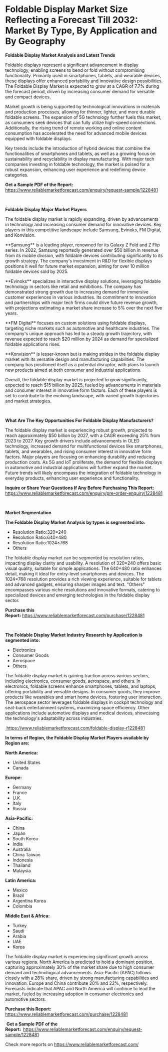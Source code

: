 <p><h1>Foldable Display Market Size Reflecting a Forecast Till 2032: Market By Type, By Application and By Geography</h1></p><p><strong>Foldable Display Market Analysis and Latest Trends</strong></p>
<p><p>Foldable displays represent a significant advancement in display technology, enabling screens to bend or fold without compromising functionality. Primarily used in smartphones, tablets, and wearable devices, these displays offer enhanced portability and innovative design possibilities. The Foldable Display Market is expected to grow at a CAGR of 7.7% during the forecast period, driven by increasing consumer demand for versatile and compact devices.</p><p>Market growth is being supported by technological innovations in materials and production processes, allowing for thinner, lighter, and more durable foldable screens. The expansion of 5G technology further fuels this market, as consumers seek devices that can fully utilize high-speed connections. Additionally, the rising trend of remote working and online content consumption has accelerated the need for advanced mobile devices equipped with foldable displays.</p><p>Key trends include the introduction of hybrid devices that combine the functionalities of smartphones and tablets, as well as a growing focus on sustainability and recyclability in display manufacturing. With major tech companies investing in foldable technology, the market is poised for a robust expansion, enhancing user experience and redefining device categories.</p></p>
<p><strong>Get a Sample PDF of the Report:&nbsp;</strong> <a href="https://www.reliablemarketforecast.com/enquiry/request-sample/1228481?utm_campaign=2272&utm_medium=2&utm_source=Github&utm_content=ia&utm_term=10022025&utm_id=foldable-display">https://www.reliablemarketforecast.com/enquiry/request-sample/1228481</a></p>
<p>&nbsp;</p>
<p><strong>Foldable Display Major Market Players</strong></p>
<p><p>The foldable display market is rapidly expanding, driven by advancements in technology and increasing consumer demand for innovative devices. Key players in this competitive landscape include Samsung, Evinoks, FM Digital, and Konvision.</p><p>**Samsung** is a leading player, renowned for its Galaxy Z Fold and Z Flip series. In 2022, Samsung reportedly generated over $50 billion in revenue from its mobile division, with foldable devices contributing significantly to its growth strategy. The company's investment in R&D for flexible displays positions it well for future market expansion, aiming for over 10 million foldable devices sold by 2025.</p><p>**Evinoks** specializes in interactive display solutions, leveraging foldable technology in sectors like retail and exhibitions. The company has demonstrated strong growth due to increasing demand for immersive customer experiences in various industries. Its commitment to innovation and partnerships with major tech firms could drive future revenue growth, with projections estimating a market share increase to 5% over the next five years.</p><p>**FM Digital** focuses on custom solutions using foldable displays, targeting niche markets such as automotive and healthcare industries. The company's unique approach has led to a steady growth trajectory, with revenue expected to reach $20 million by 2024 as demand for specialized foldable applications rises.</p><p>**Konvision** is lesser-known but is making strides in the foldable display market with its versatile design and manufacturing capabilities. The company has positioned itself as a potential disruptor, with plans to launch new products aimed at both consumer and industrial applications.</p><p>Overall, the foldable display market is projected to grow significantly, expected to reach $15 billion by 2025, fueled by advancements in materials and consumer interest in innovative form factors. Each of these players is set to contribute to the evolving landscape, with varied growth trajectories and market strategies.</p></p>
<p>&nbsp;</p>
<p><strong>What Are The Key Opportunities For Foldable Display Manufacturers?</strong></p>
<p><p>The foldable display market is experiencing robust growth, projected to reach approximately $50 billion by 2027, with a CAGR exceeding 25% from 2023 to 2027. Key growth drivers include advancements in OLED technology, increased demand for multifunctional devices like smartphones, tablets, and wearables, and rising consumer interest in innovative form factors. Major players are focusing on enhancing durability and reducing production costs. As 5G and IoT proliferate, the demand for flexible displays in automotive and industrial applications will further expand the market. Future trends will likely encompass the integration of foldable technology in everyday products, enhancing user experience and functionality.</p></p>
<p><strong>Inquire or Share Your Questions If Any Before Purchasing This Report:</strong> <a href="https://www.reliablemarketforecast.com/enquiry/pre-order-enquiry/1228481?utm_campaign=2272&utm_medium=2&utm_source=Github&utm_content=ia&utm_term=10022025&utm_id=foldable-display">https://www.reliablemarketforecast.com/enquiry/pre-order-enquiry/1228481</a></p>
<p>&nbsp;</p>
<p><strong>Market Segmentation</strong></p>
<p><strong>The Foldable Display Market Analysis by types is segmented into:</strong></p>
<p><ul><li>Resolution Ratio:320×240</li><li>Resolution Ratio:640×480</li><li>Resolution Ratio:1024×768</li><li>Others</li></ul></p>
<p><p>The foldable display market can be segmented by resolution ratios, impacting display clarity and usability. A resolution of 320×240 offers basic visual quality, suitable for simple applications. The 640×480 ratio enhances detail, making it ideal for entry-level smartphones and devices. The 1024×768 resolution provides a rich viewing experience, suitable for tablets and advanced gadgets, ensuring sharper images and text. "Others" encompasses various niche resolutions and innovative formats, catering to specialized devices and emerging technologies in the foldable display sector.</p></p>
<p><strong>Purchase this Report:&nbsp;</strong><a href="https://www.reliablemarketforecast.com/purchase/1228481?utm_campaign=2272&utm_medium=2&utm_source=Github&utm_content=ia&utm_term=10022025&utm_id=foldable-display">https://www.reliablemarketforecast.com/purchase/1228481</a></p>
<p>&nbsp;</p>
<p><strong>The Foldable Display Market Industry Research by Application is segmented into:</strong></p>
<p><ul><li>Electronics</li><li>Consumer Goods</li><li>Aerospace</li><li>Others</li></ul></p>
<p><p>The foldable display market is gaining traction across various sectors, including electronics, consumer goods, aerospace, and others. In electronics, foldable screens enhance smartphones, tablets, and laptops, offering portability and versatile designs. In consumer goods, they improve products like wearables and smart home devices, fostering user interaction. The aerospace sector leverages foldable displays in cockpit technology and seat-back entertainment systems, maximizing space efficiency. Other applications include automotive displays and medical devices, showcasing the technology's adaptability across industries.</p></p>
<p><a href="https://www.reliablemarketforecast.com/foldable-display-r1228481?utm_campaign=2272&utm_medium=2&utm_source=Github&utm_content=ia&utm_term=10022025&utm_id=foldable-display">&nbsp;https://www.reliablemarketforecast.com/foldable-display-r1228481</a></p>
<p><strong>In terms of Region, the Foldable Display Market Players available by Region are:</strong></p>
<p>
    <p> <strong> North America: </strong>
        <ul>
            <li>United States</li>
            <li>Canada</li>
        </ul>
        </p> 
    <p> <strong> Europe: </strong>
        <ul>
            <li>Germany</li>
            <li>France</li>
            <li>U.K.</li>
            <li>Italy</li>
            <li>Russia</li>
        </ul>
        </p> 
    <p> <strong> Asia-Pacific: </strong>
        <ul>
            <li>China</li>
            <li>Japan</li>
            <li>South Korea</li>
            <li>India</li>
            <li>Australia</li>
            <li>China Taiwan</li>
            <li>Indonesia</li>
            <li>Thailand</li>
            <li>Malaysia</li>
        </ul>
        </p> 
    <p> <strong> Latin America: </strong>
        <ul>
            <li>Mexico</li>
            <li>Brazil</li>
            <li>Argentina Korea</li>
            <li>Colombia</li>
        </ul>
        </p> 
    <p> <strong> Middle East & Africa: </strong>
        <ul>
            <li>Turkey</li>
            <li>Saudi</li>
            <li>Arabia</li>
            <li>UAE</li>
            <li>Korea</li>
        </ul>
    </p>
    </p>
<p><p>The foldable display market is experiencing significant growth across various regions. North America is predicted to hold a dominant position, capturing approximately 30% of the market share due to high consumer demand and technological advancements. Asia-Pacific (APAC) follows closely with a 28% share, driven by strong manufacturing capabilities and innovation. Europe and China contribute 20% and 22%, respectively. Forecasts indicate that APAC and North America will continue to lead the market, fueled by increasing adoption in consumer electronics and automotive sectors.</p></p>
<p><strong>Purchase this Report: </strong><a href="https://www.reliablemarketforecast.com/purchase/1228481?utm_campaign=2272&utm_medium=2&utm_source=Github&utm_content=ia&utm_term=10022025&utm_id=foldable-display">https://www.reliablemarketforecast.com/purchase/1228481</a></p>
<p>&nbsp;<strong>Get a Sample PDF of the Report:&nbsp;&nbsp;</strong><a href="https://www.reliablemarketforecast.com/enquiry/request-sample/1228481?utm_campaign=2272&utm_medium=2&utm_source=Github&utm_content=ia&utm_term=10022025&utm_id=foldable-display">https://www.reliablemarketforecast.com/enquiry/request-sample/1228481</a></p>
<p><strong></strong></p>
<p>Check more reports on <a href="https://www.reliablemarketforecast.com/?utm_campaign=2272&utm_medium=2&utm_source=Github&utm_content=ia&utm_term=10022025&utm_id=foldable-display">https://www.reliablemarketforecast.com/</a></p>